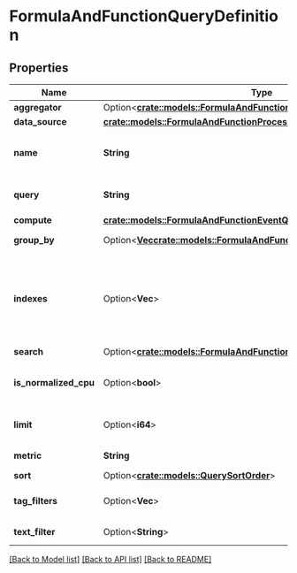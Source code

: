 # FormulaAndFunctionQueryDefinition

## Properties

Name | Type | Description | Notes
------------ | ------------- | ------------- | -------------
**aggregator** | Option<[**crate::models::FormulaAndFunctionMetricAggregation**](FormulaAndFunctionMetricAggregation.md)> |  | [optional]
**data_source** | [**crate::models::FormulaAndFunctionProcessQueryDataSource**](FormulaAndFunctionProcessQueryDataSource.md) |  | 
**name** | **String** | Name of query for use in formulas. | 
**query** | **String** | Metrics query definition. | 
**compute** | [**crate::models::FormulaAndFunctionEventQueryDefinitionCompute**](FormulaAndFunctionEventQueryDefinition_compute.md) |  | 
**group_by** | Option<[**Vec<crate::models::FormulaAndFunctionEventQueryGroupBy>**](FormulaAndFunctionEventQueryGroupBy.md)> | Group by options. | [optional]
**indexes** | Option<**Vec<String>**> | An array of index names to query in the stream. Omit or use `[]` to query all indexes at once. | [optional]
**search** | Option<[**crate::models::FormulaAndFunctionEventQueryDefinitionSearch**](FormulaAndFunctionEventQueryDefinition_search.md)> |  | [optional]
**is_normalized_cpu** | Option<**bool**> | Whether to normalize the CPU percentages. | [optional]
**limit** | Option<**i64**> | Number of hits to return. | [optional]
**metric** | **String** | Process metric name. | 
**sort** | Option<[**crate::models::QuerySortOrder**](QuerySortOrder.md)> |  | [optional]
**tag_filters** | Option<**Vec<String>**> | An array of tags to filter by. | [optional]
**text_filter** | Option<**String**> | Text to use as filter. | [optional]

[[Back to Model list]](../README.md#documentation-for-models) [[Back to API list]](../README.md#documentation-for-api-endpoints) [[Back to README]](../README.md)


